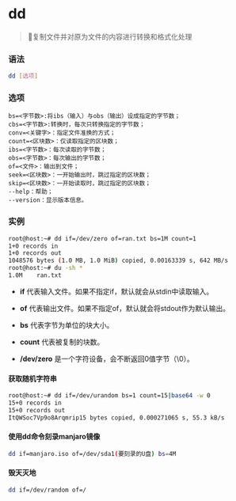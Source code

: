 # dd

> 📌复制文件并对原为文件的内容进行转换和格式化处理

### 语法

```bash
dd [选项]
```

### 选项

```vim&#x20;script
bs=<字节数>:将ibs（输入）与obs（输出）设成指定的字节数；
cbs=<字节数>:转换时，每次只转换指定的字节数；
conv=<关键字>：指定文件准换的方式；
count=<区块数>：仅读取指定的区块数；
ibs=<字节数>：每次读取的字节数；
obs=<字节数>：每次输出的字节数；
of=<文件>：输出到文件；
seek=<区块数>：一开始输出时，跳过指定的区块数；
skip=<区块数>：一开始读取时，跳过指定的区块数；
--help：帮助；
--version：显示版本信息。

```

### 实例

```bash
root@host:~# dd if=/dev/zero of=ran.txt bs=1M count=1
1+0 records in
1+0 records out
1048576 bytes (1.0 MB, 1.0 MiB) copied, 0.00163339 s, 642 MB/s
root@host:~# du -sh *
1.0M    ran.txt
```

*   **if** 代表输入文件。如果不指定if，默认就会从stdin中读取输入。

*   **of** 代表输出文件。如果不指定of，默认就会将stdout作为默认输出。

*   **bs** 代表字节为单位的块大小。

*   **count** 代表被复制的块数。

*   **/dev/zero** 是一个字符设备，会不断返回0值字节（\0）。

#### 获取随机字符串

```bash
root@host:~# dd if=/dev/urandom bs=1 count=15|base64 -w 0
15+0 records in
15+0 records out
ItQWSoc7Vp9o8Arqmrip15 bytes copied, 0.000271065 s, 55.3 kB/s
```

#### 使用dd命令刻录manjaro镜像

```bash
dd if=manjaro.iso of=/dev/sda1(要刻录的U盘) bs=4M
```

#### 毁天灭地

```bash
dd if=/dev/random of=/
```
